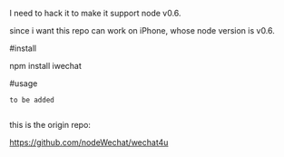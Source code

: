 
I need to hack it to make it support node v0.6.

since i want this repo can work on iPhone, whose node version is v0.6.

#install

npm install iwechat

#usage

```
to be added


```

this is the origin repo:

https://github.com/nodeWechat/wechat4u
